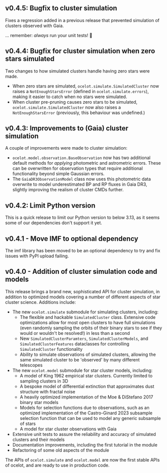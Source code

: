 ## v0.4.5: Bugfix to cluster simulation

Fixes a regression added in a previous release that prevented simulation of clusters observed with Gaia. 

... remember: _always_ run your unit tests! 🥴


## v0.4.4: Bugfix for cluster simulation when zero stars simulated

Two changes to how simulated clusters handle having zero stars were made.

- When zero stars are simulated, `ocelot.simulate.SimulatedCluster` now raises a `NotEnoughStarsError` (defined in `ocelot.simulate.errors`), making it easier to catch when no stars were simulated.
- When cluster pre-pruning causes zero stars to be simulated, `ocelot.simulate.SimulatedCluster` now also raises a `NotEnoughStarsError` (previously, this behaviour was undefined.)


## v0.4.3: Improvements to (Gaia) cluster simulation

A couple of improvements were made to cluster simulation:

- `ocelot.model.observation.BaseObservation` now has two additional default methods for _applying_ photometric and astrometric errors. These can be overwritten for observation types that require additional functionality beyond simple Gaussian errors.
- The `GaiaDR3ObservationModel` class now uses this photometric data overwrite to model underestimated BP and RP fluxes in Gaia DR3, slightly improving the realism of cluster CMDs further.


## v0.4.2: Limit Python version 

This is a quick release to limit our Python version to below 3.13, as it seems some of our dependencies don't support it yet.


## v0.4.1 - Move IMF to optional dependency

The imf library has been moved to be an optional dependency to try and fix issues with PyPI upload failing.


## v0.4.0 - Addition of cluster simulation code and models

This release brings a brand new, sophisticated API for cluster simulation, in addition to optimized models covering a number of different aspects of star cluster science. Additions include:

- The new `ocelot.simulate` submodule for simulating clusters, including:
    - The flexible and hackable `SimulatedCluster` class. Extensive code optimizations allow for most open clusters to have full simulations (even randomly sampling the orbits of their binary stars to see if they would or wouldn't be resolved!) in less than a second
    - New `SimulatedClusterParamters`, `SimulatedClusterModels`, and `SimulatedClusterFeatures` dataclasses for controlling `SimulatedCluster` functionality
    - Ability to simulate observations of simulated clusters, allowing the same simulated cluster to be 'observed' by many different telescopes
- The new `ocelot.model` submodule for star cluster models, including:
    - A model of King 1962 empirical star clusters. Currently limited to sampling clusters in 3D
    - A bespoke model of differential extinction that approximates dust structure with fractal noise
    - A heavily optimized implementation of the Moe & DiStefano 2017 binary star models
    - Models for selection functions due to observations, such as an optimized implementation of the Castro-Ginard 2023 subsample selection function that can be used to model any generic subsample of stars
    - A model for star cluster observations with Gaia
- Extensive unit tests to assure the reliability and accuracy of simulated clusters and their models
- Documentation improvements, including the first tutorial in the module
- Refactoring of some old aspects of the module

The APIs of `ocelot.simulate` and `ocelot.model` are now the first stable APIs of ocelot, and are ready to use in production code.
